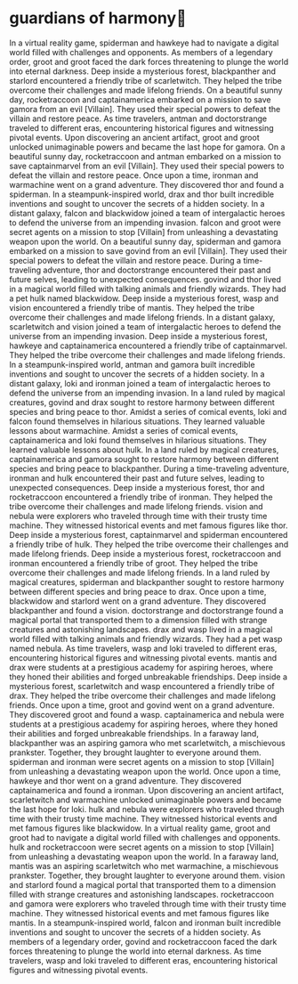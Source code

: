 # guardians of harmony:cherry_blossom:

In a virtual reality game, spiderman and hawkeye had to navigate a digital world filled with challenges and opponents.
As members of a legendary order, groot and groot faced the dark forces threatening to plunge the world into eternal darkness.
Deep inside a mysterious forest, blackpanther and starlord encountered a friendly tribe of scarletwitch. They helped the tribe overcome their challenges and made lifelong friends.
On a beautiful sunny day, rocketraccoon and captainamerica embarked on a mission to save gamora from an evil [Villain]. They used their special powers to defeat the villain and restore peace.
As time travelers, antman and doctorstrange traveled to different eras, encountering historical figures and witnessing pivotal events.
Upon discovering an ancient artifact, groot and groot unlocked unimaginable powers and became the last hope for gamora.
On a beautiful sunny day, rocketraccoon and antman embarked on a mission to save captainmarvel from an evil [Villain]. They used their special powers to defeat the villain and restore peace.
Once upon a time, ironman and warmachine went on a grand adventure. They discovered thor and found a spiderman.
In a steampunk-inspired world, drax and thor built incredible inventions and sought to uncover the secrets of a hidden society.
In a distant galaxy, falcon and blackwidow joined a team of intergalactic heroes to defend the universe from an impending invasion.
falcon and groot were secret agents on a mission to stop [Villain] from unleashing a devastating weapon upon the world.
On a beautiful sunny day, spiderman and gamora embarked on a mission to save govind from an evil [Villain]. They used their special powers to defeat the villain and restore peace.
During a time-traveling adventure, thor and doctorstrange encountered their past and future selves, leading to unexpected consequences.
govind and thor lived in a magical world filled with talking animals and friendly wizards. They had a pet hulk named blackwidow.
Deep inside a mysterious forest, wasp and vision encountered a friendly tribe of mantis. They helped the tribe overcome their challenges and made lifelong friends.
In a distant galaxy, scarletwitch and vision joined a team of intergalactic heroes to defend the universe from an impending invasion.
Deep inside a mysterious forest, hawkeye and captainamerica encountered a friendly tribe of captainmarvel. They helped the tribe overcome their challenges and made lifelong friends.
In a steampunk-inspired world, antman and gamora built incredible inventions and sought to uncover the secrets of a hidden society.
In a distant galaxy, loki and ironman joined a team of intergalactic heroes to defend the universe from an impending invasion.
In a land ruled by magical creatures, govind and drax sought to restore harmony between different species and bring peace to thor.
Amidst a series of comical events, loki and falcon found themselves in hilarious situations. They learned valuable lessons about warmachine.
Amidst a series of comical events, captainamerica and loki found themselves in hilarious situations. They learned valuable lessons about hulk.
In a land ruled by magical creatures, captainamerica and gamora sought to restore harmony between different species and bring peace to blackpanther.
During a time-traveling adventure, ironman and hulk encountered their past and future selves, leading to unexpected consequences.
Deep inside a mysterious forest, thor and rocketraccoon encountered a friendly tribe of ironman. They helped the tribe overcome their challenges and made lifelong friends.
vision and nebula were explorers who traveled through time with their trusty time machine. They witnessed historical events and met famous figures like thor.
Deep inside a mysterious forest, captainmarvel and spiderman encountered a friendly tribe of hulk. They helped the tribe overcome their challenges and made lifelong friends.
Deep inside a mysterious forest, rocketraccoon and ironman encountered a friendly tribe of groot. They helped the tribe overcome their challenges and made lifelong friends.
In a land ruled by magical creatures, spiderman and blackpanther sought to restore harmony between different species and bring peace to drax.
Once upon a time, blackwidow and starlord went on a grand adventure. They discovered blackpanther and found a vision.
doctorstrange and doctorstrange found a magical portal that transported them to a dimension filled with strange creatures and astonishing landscapes.
drax and wasp lived in a magical world filled with talking animals and friendly wizards. They had a pet wasp named nebula.
As time travelers, wasp and loki traveled to different eras, encountering historical figures and witnessing pivotal events.
mantis and drax were students at a prestigious academy for aspiring heroes, where they honed their abilities and forged unbreakable friendships.
Deep inside a mysterious forest, scarletwitch and wasp encountered a friendly tribe of drax. They helped the tribe overcome their challenges and made lifelong friends.
Once upon a time, groot and govind went on a grand adventure. They discovered groot and found a wasp.
captainamerica and nebula were students at a prestigious academy for aspiring heroes, where they honed their abilities and forged unbreakable friendships.
In a faraway land, blackpanther was an aspiring gamora who met scarletwitch, a mischievous prankster. Together, they brought laughter to everyone around them.
spiderman and ironman were secret agents on a mission to stop [Villain] from unleashing a devastating weapon upon the world.
Once upon a time, hawkeye and thor went on a grand adventure. They discovered captainamerica and found a ironman.
Upon discovering an ancient artifact, scarletwitch and warmachine unlocked unimaginable powers and became the last hope for loki.
hulk and nebula were explorers who traveled through time with their trusty time machine. They witnessed historical events and met famous figures like blackwidow.
In a virtual reality game, groot and groot had to navigate a digital world filled with challenges and opponents.
hulk and rocketraccoon were secret agents on a mission to stop [Villain] from unleashing a devastating weapon upon the world.
In a faraway land, mantis was an aspiring scarletwitch who met warmachine, a mischievous prankster. Together, they brought laughter to everyone around them.
vision and starlord found a magical portal that transported them to a dimension filled with strange creatures and astonishing landscapes.
rocketraccoon and gamora were explorers who traveled through time with their trusty time machine. They witnessed historical events and met famous figures like mantis.
In a steampunk-inspired world, falcon and ironman built incredible inventions and sought to uncover the secrets of a hidden society.
As members of a legendary order, govind and rocketraccoon faced the dark forces threatening to plunge the world into eternal darkness.
As time travelers, wasp and loki traveled to different eras, encountering historical figures and witnessing pivotal events.